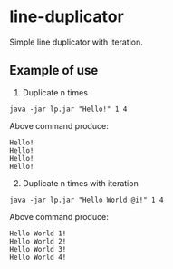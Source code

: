 # line-duplicator
Simple line duplicator with iteration.

## Example of use
1. Duplicate n times 
```
java -jar lp.jar "Hello!" 1 4
```
Above command produce:
```
Hello!
Hello!
Hello!
Hello!
```
2. Duplicate n times with iteration
```
java -jar lp.jar "Hello World @i!" 1 4
```
Above command produce:
```
Hello World 1!
Hello World 2!
Hello World 3!
Hello World 4!
```
